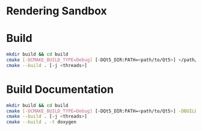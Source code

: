 # Rendering Sandbox

# Build

```bash
mkdir build && cd build
cmake [-DCMAKE_BUILD_TYPE=Debug] [-DQt5_DIR:PATH=<path/to/Qt5>] </path/to/sandbox>
cmake --build . [-j <threads>]
```

# Build Documentation

```bash
mkdir build && cd build
cmake [-DCMAKE_BUILD_TYPE=Debug] [-DQt5_DIR:PATH=<path/to/Qt5>] -DBUILD_DOCS:BOOL=ON </path/to/sandbox>
cmake --build . [-j <threads>]
cmake --build . -t doxygen
```
